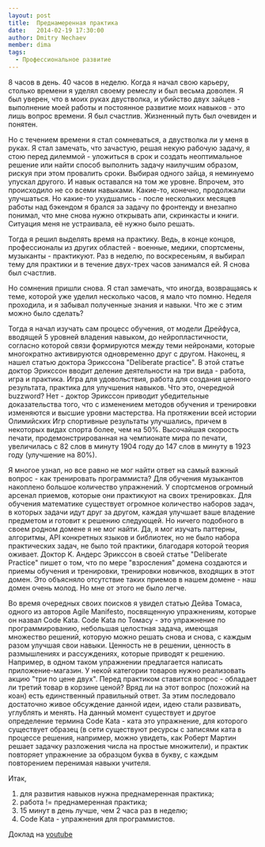 ```yaml
---
layout: post
title:  Преднамеренная практика
date:   2014-02-19 17:30:00
author: Dmitry Nechaev
member: dima
tags:
  - Профессиональное развитие
---
```


8 часов в день. 40 часов в неделю. Когда я начал свою карьеру, столько
времени я уделял своему ремеслу и был весьма доволен. Я был уверен,
что в моих руках двустволка, и убийство двух зайцев - выполнение моей
работы и постоянное развитие моих навыков - это лишь вопрос времени. Я
был счастлив. Жизненный путь был очевиден и понятен.

Но с течением времени я стал сомневаться, а двустволка ли у меня в
руках. Я стал замечать, что зачастую, решая некую рабочую задачу, я
стою перед дилеммой - уложиться в срок и создать неоптимальное решение
или найти способ выполнить задачу наилучшим образом, рискуя при этом
провалить сроки. Выбирая одного зайца, я неминуемо упускал другого. И
навык оставался на том же уровне. Впрочем, это происходило не со всеми
навыками. Какие-то, конечно, продолжали улучшаться. Но какие-то
ухудшались - после нескольких месяцев работы над бэкендом я брался за
задачу по фронтенду и внезапно понимал, что мне снова нужно открывать
апи, скринкасты и книги. Ситуация меня не устраивала, её нужно было
решать.

Тогда я решил выделять время на практику. Ведь, в конце концов,
профессионалы из других областей - военные, медики, спортсмены,
музыканты - практикуют. Раз в неделю, по воскресеньям, я выбирал тему
для практики и в течение двух-трех часов занимался ей. Я снова был
счастлив.

Но сомнения пришли снова. Я стал замечать, что иногда, возвращаясь к
теме, которой уже уделил несколько часов, я мало что помню. Неделя
проходила, и я забывал полученные знания и навыки. Что же с этим можно
было сделать?

Тогда я начал изучать сам процесс обучения, от модели Дрейфуса,
вводящей 5 уровней владения навыком, до нейропластичности, согласно
которой связи формируются между теми нейронами, которые многократно
активируются одновременно друг с другом. Наконец, я нашел статью
доктора Эрикссона "Deliberate practice". В этой статье доктор Эрикссон
вводит деление деятельности на три вида - работа, игра и
практика. Игра для удовольствия, работа для создания ценного
результата, практика для улучшения навыков. Что это, очередной
buzzword? Нет - доктор Эрикссон приводит убедительные доказательства
того, что с изменением методов обучения и тренировки изменяются и
высшие уровни мастерства. На протяжении всей истории Олимийских Игр
спортивные результаты улучшались, причем в некоторых видах спорта
более, чем на 50%. Высочайшая скорость печати, продемонстрированная на
чемпионате мира по печати, увеличилась с 82 слов в минуту 1904 году до
147 слов в минуту в 1923 году (улучшение на 80%).

Я многое узнал, но все равно не мог найти ответ на самый важный
вопрос - как тренировать программиста? Для обучения музыкантов
накоплено большое количество упражнений. У спортсменов огромный
арсенал приемов, которые они практикуют на своих тренировках. Для
обучения математике существует огромное количество наборов задач, в
которых задачи идут друг за другом, каждая улучшает ваше владение
предметом и готовит к решению следующей. Но ничего подобного в своем
родном домене я не мог найти. Да, я мог изучать паттерны, алгоритмы,
API конкретных языков и библиотек, но не было набора практических
задач, не было той практики, благодаря которой теория оживает. Доктор
K. Андерс Эрикссон в своей статье "Deliberate Practice" пишет о том,
что по мере "взросления" домена создаются и приемы обучения и
тренировки, тренировки новичков, входящих в этот домен. Это объясняло
отсутствие таких приемов в нашем домене - наш домен очень молод. Но
мне от этого не было легче.

Во время очередных своих поисков я увидел статью Дейва Томаса, одного
из авторов Agile Manifesto, посвященную упражнениям, которые он назвал
Code Kata. Code Kata по Томасу - это упражнение по программированию,
небольшая целостная задача, имеющая множество решений, которую можно
решать снова и снова, с каждым разом улучшая свои навыки. Ценность не
в решении, ценность в размышлениях и рассуждениях, которые приводят к
решению. Например, в одном таком упражнении предлагается написать
приложение-магазин. У некой категории товаров нужно реализовать акцию
"три по цене двух". Перед практиком ставится вопрос - обладает ли
третий товар в корзине ценой? Вряд ли на этот вопрос (похожий на коан)
есть единственный правильный ответ. За этим последовало достаточно
живое обсуждение данной идеи, идею стали развивать, углублять и
менять. На данный момент существует и другое определение термина Code
Kata - ката это упражнение, для которого существует образец (в сети
существуют ресурсы с записями ката в процессе решения, например, можно
увидеть, как Роберт Мартин решает задачку разложения числа на простые
множители), и практик повторяет упражнение за образцом буква в букву,
с каждым повторением перенимая навыки учителя.

Итак,

1. для развития навыков нужна преднамеренная практика;
2. работа != преднамеренная практика;
3. 15 минут в день лучше, чем 2 часа раз в неделю;
4. Code Kata - упражнения для программистов.

Доклад на [youtube]

[youtube]: https://www.youtube.com/watch?v=zj7qNdmefek
